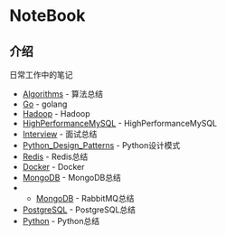 # NoteBook

## 介绍

日常工作中的笔记

* [Algorithms](https://github.com/SulphurFH/NoteBook/tree/master/Algorithms) - 算法总结
* [Go](https://github.com/SulphurFH/NoteBook/tree/master/Go) - golang
* [Hadoop](https://github.com/SulphurFH/NoteBook/tree/master/Hadoop) - Hadoop
* [HighPerformanceMySQL](https://github.com/SulphurFH/NoteBook/tree/master/HighPerformanceMySQL) - HighPerformanceMySQL
* [Interview](https://github.com/SulphurFH/NoteBook/tree/master/Interview) - 面试总结
* [Python_Design_Patterns](https://github.com/SulphurFH/NoteBook/tree/master/Python_Design_Patterns) - Python设计模式
* [Redis](https://github.com/SulphurFH/NoteBook/tree/master/Redis) - Redis总结
* [Docker](https://github.com/SulphurFH/NoteBook/blob/master/Docker.md) - Docker
* [MongoDB](https://github.com/SulphurFH/NoteBook/blob/master/MongoDB.md) - MongoDB总结
* * [MongoDB](https://github.com/SulphurFH/NoteBook/blob/master/RabbitMQ.md) - RabbitMQ总结
* [PostgreSQL](https://github.com/SulphurFH/NoteBook/blob/master/PostgreSQL.md) - PostgreSQL总结
* [Python](https://github.com/SulphurFH/NoteBook/blob/master/Python.md) - Python总结
